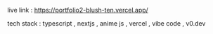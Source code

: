 live link : https://portfolio2-blush-ten.vercel.app/ 

tech stack : typescript , nextjs , anime js , vercel , vibe code , v0.dev 
